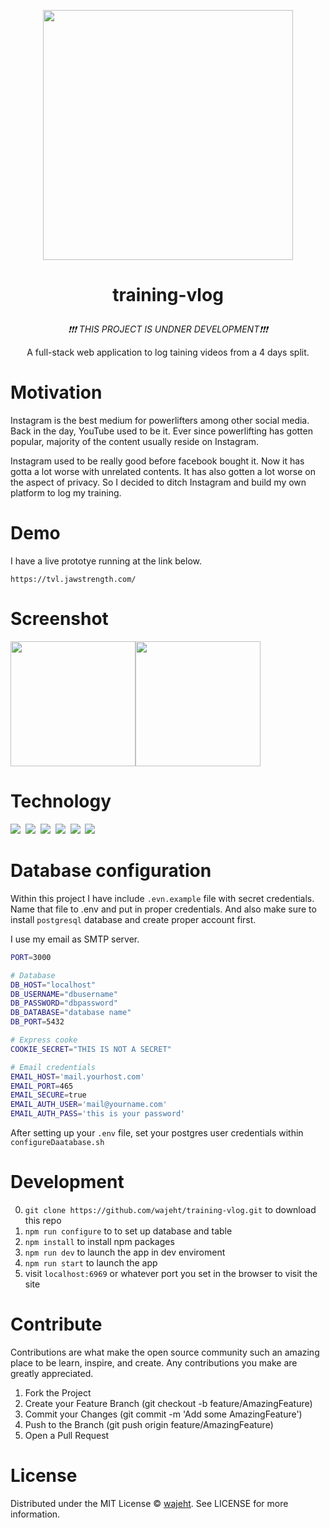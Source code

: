 <p align="center"><img src="https://raw.githubusercontent.com/wajeht/training-vlog/main/public/images/logo/training-vlog.png" width="400"></p>

# <p align="center">training-vlog</p>

<p align="center"><em>❗❗❗ THIS PROJECT IS UNDNER DEVELOPMENT❗❗❗</em></p>

<p align="center">A full-stack web application to log taining videos from a 4 days split.</p>

# Motivation

Instagram is the best medium for powerlifters among other social media. Back in the day, YouTube used to be it. Ever since powerlifting has gotten popular, majority of the content usually reside on Instagram.

Instagram used to be really good before facebook bought it. Now it has gotta a lot worse with unrelated contents. It has also gotten a lot worse on the aspect of privacy. So I decided to ditch Instagram and build my own platform to log my training.

# Demo

I have a live prototye running at the link below.

```
https://tvl.jawstrength.com/
```

# Screenshot

<img src="https://raw.githubusercontent.com/wajeht/training-vlog/main/public/images/screenshots/single_video.png" width="200"><img src="https://raw.githubusercontent.com/wajeht/training-vlog/main/public/images/screenshots/home_page.png" width="200">

# Technology

<img src="https://img.shields.io/badge/Node.js-43853D?style=for-the-badge&logo=node.js&logoColor=white" />‏‎ ‎‏‎
<img src="https://img.shields.io/badge/Express.js-000000?style=for-the-badge&logo=express&logoColor=white" /> ‎‏‎
<img src="https://img.shields.io/badge/PostgreSQL-316192?style=for-the-badge&logo=postgresql&logoColor=white" />‏‎ ‎‏‎
<img src="https://img.shields.io/badge/HTML5-E34F26?style=for-the-badge&logo=html5&logoColor=white" /> ‎‏‎
<img src="https://img.shields.io/badge/CSS-239120?&style=for-the-badge&logo=css3&logoColor=white" />‏‎ ‎‏‎
<img src="https://img.shields.io/badge/Materialed--CSS-0081CB?style=for-the-badge&logo=material-ui&logoColor=white" />‏‎ ‎‏‎

# Database configuration

Within this project I have include `.evn.example` file with secret credentials. Name that file to .env and put in proper credentials. And also make sure to install `postgresql` database and create proper account first.

I use my email as SMTP server.

```bash
PORT=3000

# Database
DB_HOST="localhost"
DB_USERNAME="dbusername"
DB_PASSWORD="dbpassword"
DB_DATABASE="database name"
DB_PORT=5432

# Express cooke
COOKIE_SECRET="THIS IS NOT A SECRET"

# Email credentials
EMAIL_HOST='mail.yourhost.com'
EMAIL_PORT=465
EMAIL_SECURE=true
EMAIL_AUTH_USER='mail@yourname.com'
EMAIL_AUTH_PASS='this is your password'
```

After setting up your `.env` file, set your postgres user credentials within `configureDaatabase.sh`

# Development

0. `git clone https://github.com/wajeht/training-vlog.git` to download this repo
1. `npm run configure` to to set up database and table
2. `npm install` to install npm packages
3. `npm run dev` to launch the app in dev enviroment
4. `npm run start` to launch the app
5. visit `localhost:6969` or whatever port you set in the browser to visit the site

# Contribute

Contributions are what make the open source community such an amazing place to be learn, inspire, and create. Any contributions you make are greatly appreciated.

1. Fork the Project
2. Create your Feature Branch (git checkout -b feature/AmazingFeature)
3. Commit your Changes (git commit -m 'Add some AmazingFeature')
4. Push to the Branch (git push origin feature/AmazingFeature)
5. Open a Pull Request

# License

Distributed under the MIT License © [wajeht](https://www.github.com/wajeht/). See LICENSE for more information.
